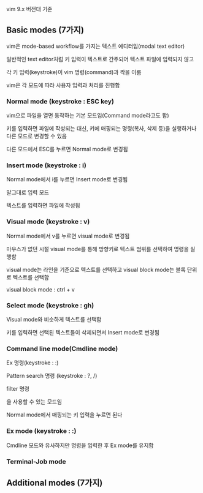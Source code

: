 vim 9.x 버전대 기준

## Basic modes (7가지)

vim은 mode-based workflow를 가지는 텍스트 에디터임(modal text editor)

일반적인 text editor처럼 키 입력이 텍스트로 간주되어 텍스트 파일에 입력되지 않고

각 키 입력(keystroke)이 vim 명령(command)과 짝을 이룸 

vim은 각 모드에 따라 사용자 입력과 처리를 진행함

### Normal mode (keystroke : ESC key)

vim으로 파일을 열면 동작하는 기본 모드임(Command mode라고도 함)

키를 입력하면 파일에 작성되는 대신, 키에 매핑되는 명령(복사, 삭제 등)을 실행하거나 다른 모드로 변경할 수 있음

다른 모드에서 ESC를 누르면 Normal mode로 변경됨

### Insert mode (keystroke : i)

Normal mode에서 i를 누르면 Insert mode로 변경됨

말그대로 입력 모드

텍스트를 입력하면 파일에 작성됨

### Visual mode (keystroke : v)

Normal mode에서 v를 누르면 visual mode로 변경됨

마우스가 없던 시절 visual mode를 통해 방향키로 텍스트 범위를 선택하여 명령을 실행함

visual mode는 라인을 기준으로 텍스트를 선택하고 visual block mode는 블록 단위로 텍스트를 선택함

visual block mode : ctrl + v

### Select mode (keystroke : gh)

Visual mode와 비슷하게 텍스트를 선택함

키를 입력하면 선택된 텍스트들이 삭제되면서 Insert mode로 변경됨

### Command line mode(Cmdline mode)

Ex 명령(keystroke : :)

Pattern search 명령 (keystroke : ?, /)

filter 명령

을 사용할 수 있는 모드임

Normal mode에서 매핑되는 키 입력을 누르면 된다

### Ex mode (keystroke : :)

Cmdline 모드와 유사하지만 명령을 입력한 후 Ex mode를 유지함

### Terminal-Job mode

## Additional modes (7가지)

